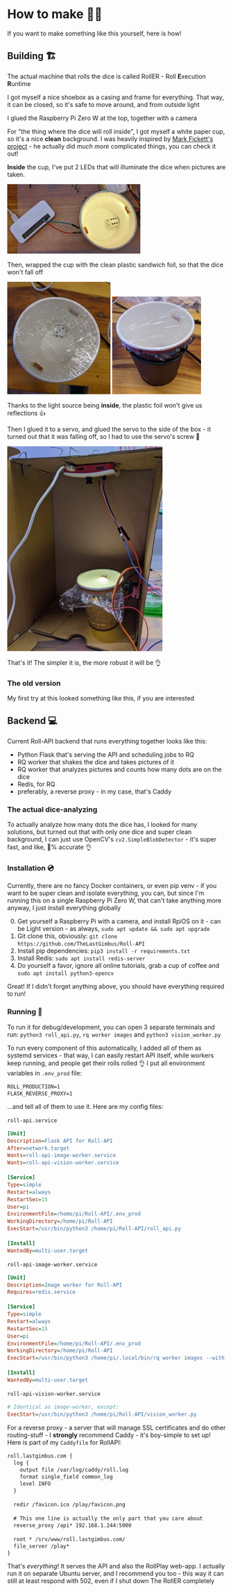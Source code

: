 # How to make :mechanic:

If you want to make something like this yourself, here is how!

## Building :building_construction:

The actual machine that rolls the dice is called RollER - Roll **E**xecution **R**untime

I got myself a nice shoebox as a casing and frame for everything. That way, it can be closed, so it's safe to move
around, and from outside light

I glued the Raspberry Pi Zero W at the top, together with a camera

For "the thing where the dice will roll inside", I got myself a white paper cup, so it's a nice **clean** background.
I was heavily inspired by [Mark Fickett's project](http://www.markfickett.com/stuff/artPage.php?id=389) - he actually
did *much more* complicated things, you can check it out!

**Inside** the cup, I've put 2 LEDs that will illuminate the dice when pictures are taken. 

![Cup with LEDs lighting inside](images/building/cup_leds.webp)

Then, wrapped the cup with the clean plastic sandwich foil, so that the dice won't fall off

![Cup with plastic foil wrapped at the top](images/building/cup_plastic_foil2.webp)
![Cup with plastic foil wrapped at the top](images/building/cup_plastic_foil1.webp)

Thanks to the light source being **inside**, the plastic foil won't give us reflections :+1:

Then I glued it to a servo, and glued the servo to the side of the box - it turned out that it was falling off,
so I had to use the servo's screw :hammer:

![Everything mounted together](images/building/everything_together.webp)

That's it! The simpler it is, the more robust it will be :ok_hand:

### The old version

My first try at this looked something like this, if you are interested

## Backend :computer:

Current Roll-API backend that runs everything together looks like this:

- Python Flask that's serving the API and scheduling jobs to RQ
- RQ worker that shakes the dice and takes pictures of it
- RQ worker that analyzes pictures and counts how many dots are on the dice
- Redis, for RQ
- preferably, a reverse proxy - in my case, that's Caddy

### The actual dice-analyzing

To actually analyze how many dots the dice has, I looked for many solutions, but turned out that with only one dice
and super clean background, I can just use OpenCV's `cv2.SimpleBlobDetector` - it's super fast, and like, 
:100:% accurate :ok_hand:

### Installation :cd:

Currently, there are no fancy Docker containers, or even pip venv - if you want to be super clean and isolate
everything, you can, but since I'm running this on a single Raspberry Pi Zero W, that can't take anything more anyway, 
I just install everything globally

0. Get yourself a Raspberry Pi with a camera, and install RpiOS on it - can be Light version - as
   always, `sudo apt update && sudo apt upgrade`
1. Git clone this, obviously: `git clone https://github.com/TheLastGimbus/Roll-API`
2. Install pip dependencies: `pip3 install -r requirements.txt`
3. Install Redis: `sudo apt install redis-server`
4. Do yourself a favor, ignore all online tutorials, grab a cup of coffee and `sudo apt install python3-opencv`

Great! If I didn't forget anything above, you should have everything required to run!

### Running :rocket:

To run it for debug/development, you can open 3 separate terminals and run: `python3 roll_api.py`, `rq worker images`
and `python3 vision_worker.py`

To run every component of this automatically, I added all of them as systemd services - that way, I can easily restart 
API itself, while workers keep running, and people get their rolls rolled :ok_hand: 
I put all environment variables in `.env_prod` file:
```
ROLL_PRODUCTION=1
FLASK_REVERSE_PROXY=1
```
...and tell all of them to use it. Here are my config files:

`roll-api.service`
```ini
[Unit]
Description=Flask API for Roll-API
After=network.target
Wants=roll-api-image-worker.service
Wants=roll-api-vision-worker.service

[Service]
Type=simple
Restart=always
RestartSec=15
User=pi
EnvironmentFile=/home/pi/Roll-API/.env_prod
WorkingDirectory=/home/pi/Roll-API
ExecStart=/usr/bin/python3 /home/pi/Roll-API/roll_api.py

[Install]
WantedBy=multi-user.target
```

`roll-api-image-worker.service`
```ini
[Unit]
Description=Image worker for Roll-API
Requires=redis.service

[Service]
Type=simple
Restart=always
RestartSec=15
User=pi
EnvironmentFile=/home/pi/Roll-API/.env_prod
WorkingDirectory=/home/pi/Roll-API
ExecStart=/usr/bin/python3 /home/pi/.local/bin/rq worker images --with-scheduler

[Install]
WantedBy=multi-user.target
```

`roll-api-vision-worker.service`
```ini
# Identical as image-worker, except:
ExecStart=/usr/bin/python3 /home/pi/Roll-API/vision_worker.py
```

For a reverse proxy - a server that will manage SSL certificates and do other routing-stuff - I **strongly** recommend
Caddy - it's boy-simple to set up! Here is part of my `Caddyfile` for RollAPI:

```
roll.lastgimbus.com {
  log {
    output file /var/log/caddy/roll.log
    format single_field common_log
    level INFO
  }

  redir /favicon.ico /play/favicon.png

  # This one line is actually the only part that you care about
  reverse_proxy /api* 192.168.1.244:5000

  root * /srv/www/roll.lastgimbus.com/
  file_server /play*
}
```

That's *everything*! It serves the API and also the RollPlay web-app. I actually run it on separate Ubuntu server,
and I recommend you too - this way it can still at least respond with 502, even if I shut down The RollER completely

